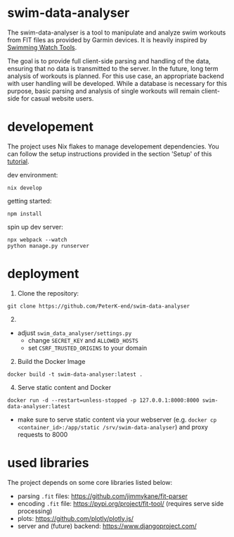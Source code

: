 # swim-data-analyser

The swim-data-analyser is a tool to manipulate and analyze swim workouts from FIT files as provided by Garmin devices. It is heavily inspired by [Swimming Watch Tools](https://www.swimmingwatchtools.com/).

The goal is to provide full client-side parsing and handling of the data, ensuring that no data is transmitted to the server. In the future, long term analysis of workouts is planned. For this use case, an appropriate backend with user handling will be developed. While a database is necessary for this purpose, basic parsing and analysis of single workouts will remain client-side for casual website users.

# developement

The project uses Nix flakes to manage developement dependencies. You can follow the setup instructions provided in the section 'Setup' of this [tutorial](https://jupyenv.io/documentation/getting-started/).

dev environment:
```
nix develop
```

getting started:
```
npm install
```

spin up dev server:

```
npx webpack --watch
python manage.py runserver
```

# deployment

1. Clone the repository:

```
git clone https://github.com/PeterK-end/swim-data-analyser
```

2.
- adjust `swim_data_analyser/settings.py`
  - change `SECRET_KEY` and `ALLOWED_HOSTS`
  - set `CSRF_TRUSTED_ORIGINS` to your domain

2. Build the Docker Image

```
docker build -t swim-data-analyser:latest .
```

4. Serve static content and Docker

```
docker run -d --restart=unless-stopped -p 127.0.0.1:8000:8000 swim-data-analyser:latest
```

- make sure to serve static content via your webserver (e.g. `docker cp <container_id>:/app/static /srv/swim-data-analyser`) and proxy requests to 8000

# used libraries

The project depends on some core libraries listed below:

- parsing `.fit` files: https://github.com/jimmykane/fit-parser
- encoding `.fit` file: https://pypi.org/project/fit-tool/ (requires serve side processing)
- plots: https://github.com/plotly/plotly.js/
- server and (future) backend: https://www.djangoproject.com/
